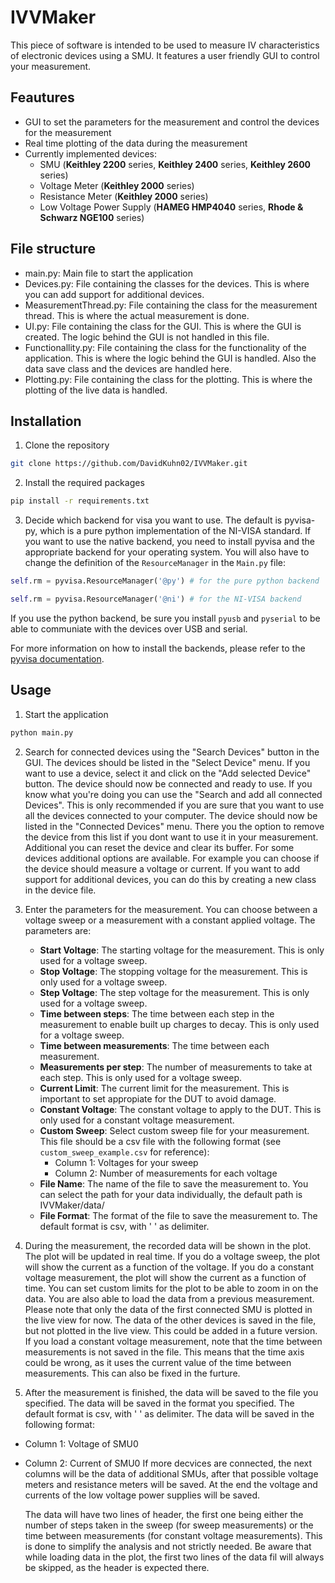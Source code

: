 # IVVMaker
This piece of software is intended to be used to measure IV characteristics of electronic devices using a SMU. It features a user friendly GUI to control your measurement.

## Feautures
- GUI to set the parameters for the measurement and control the devices for the measurement
- Real time plotting of the data during the measurement
- Currently implemented devices:
    - SMU (__Keithley 2200__ series, __Keithley 2400__ series, __Keithley 2600__ series)
    - Voltage Meter (__Keithley 2000__ series)
    - Resistance Meter (__Keithley 2000__ series)
    - Low Voltage Power Supply (__HAMEG HMP4040__ series, __Rhode & Schwarz NGE100__ series) 

## File structure
- main.py: Main file to start the application
- Devices.py: File containing the classes for the devices. This is where you can add support for additional devices.
- MeasurementThread.py: File containing the class for the measurement thread. This is where the actual measurement is done.
- UI.py: File containing the class for the GUI. This is where the GUI is created. The logic behind the GUI is not handled in this file.
- Functionallity.py: File containing the class for the functionality of the application. This is where the logic behind the GUI is handled. Also the data save class and the devices are handled here.
- Plotting.py: File containing the class for the plotting. This is where the plotting of the live data is handled.
## Installation
1. Clone the repository
```bash 
git clone https://github.com/DavidKuhn02/IVVMaker.git
```
2. Install the required packages
```bash
pip install -r requirements.txt
```
3. Decide which backend for visa you want to use. The default is pyvisa-py, which is a pure python implementation of the NI-VISA standard. If you want to use the native backend, you need to install pyvisa and the appropriate backend for your operating system. You will also have to change the definition of the `ResourceManager` in the `Main.py` file:
```python 
self.rm = pyvisa.ResourceManager('@py') # for the pure python backend

self.rm = pyvisa.ResourceManager('@ni') # for the NI-VISA backend
```
  If you use the python backend, be sure you install `pyusb` and `pyserial` to be able to communiate with the devices over USB and serial.
  
For more information on how to install the backends, please refer to the [pyvisa documentation](https://pyvisa.readthedocs.io/en/).

## Usage
1. Start the application
```bash
python main.py
```
2. Search for connected devices using the "Search Devices" button in the GUI. The devices should be listed in the "Select Device" menu. If you want to use a device, select it and click on the "Add selected Device" button. The device should now be connected and ready to use. If you know what you're doing you can use the "Search and add all connected Devices". This is only recommended if you are sure that you want to use all the devices connected to your computer.
The device should now be listed in the "Connected Devices" menu. There you the option to remove the device from this list if you dont want to use it in your measurement. Additional you can reset the device and clear its buffer. For some devices additional options are available. For example you can choose if the device should measure a voltage or current.
If you want to add support for additional devices, you can do this by creating a new class in the device file.

3. Enter the parameters for the measurement. You can choose between a voltage sweep or a measurement with a constant applied voltage.
The parameters are:
    - __Start Voltage__: The starting voltage for the measurement. This is only used for a voltage sweep.
    - __Stop Voltage__: The stopping voltage for the measurement. This is only used for a voltage sweep.
    - __Step Voltage__: The step voltage for the measurement. This is only used for a voltage sweep.
    - __Time between steps__: The time between each step in the measurement to enable built up charges to decay. This is only used for a voltage sweep.
    - __Time between measurements__: The time between each measurement.
    - __Measurements per step__: The number of measurements to take at each step. This is only used for a voltage sweep. 
    - __Current Limit__: The current limit for the measurement. This is important to set appropiate for the DUT to avoid damage.
    - __Constant Voltage__: The constant voltage to apply to the DUT. This is only used for a constant voltage measurement.
    - __Custom Sweep__: Select custom sweep file for your measurement. This file should be a csv file with the following format (see `custom_sweep_example.csv` for reference):
        - Column 1: Voltages for your sweep
        - Column 2: Number of measurements for each voltage 
    - __File Name__: The name of the file to save the measurement to. You can select the path for your data individually, the default path is IVVMaker/data/
    - __File Format__: The format of the file to save the measurement to. The default format is csv, with ' ' as delimiter. 

4. During the measurement, the recorded data will be shown in the plot. The plot will be updated in real time. If you do a voltage sweep, the plot will show the current as a function of the voltage. If you do a constant voltage measurement, the plot will show the current as a function of time. You can set custom limits for the plot to be able to zoom in on the data. You are also able to load the data from a previous measurement. Please note that only the data of the first connected SMU is plotted in the live view for now. The data of the other devices is saved in the file, but not plotted in the live view. This could be added in a future version. If you load a constant voltage measurement, note that the time between measurements is not saved in the file. This means that the time axis could be wrong, as it uses the current value of the time between measurements. This can also be fixed in the furture. 

5. After the measurement is finished, the data will be saved to the file you specified. The data will be saved in the format you specified. The default format is csv, with ' ' as delimiter. The data will be saved in the following format:
- Column 1: Voltage of SMU0
- Column 2: Current of SMU0
If more decvices are connected, the next columns will be the data of additional SMUs, after that possible voltage meters and resistance meters will be saved. At the end the voltage and currents of the low voltage power supplies will be saved. 

    The data will have two lines of header, the first one being either the number of steps taken in the sweep (for sweep measurements) or the time between measurements (for constant voltage measurements). This is done to simplify the analysis and not strictly needed. Be aware that while loading data in the plot, the first two lines of the data fil will always be skipped, as the header is expected there.

